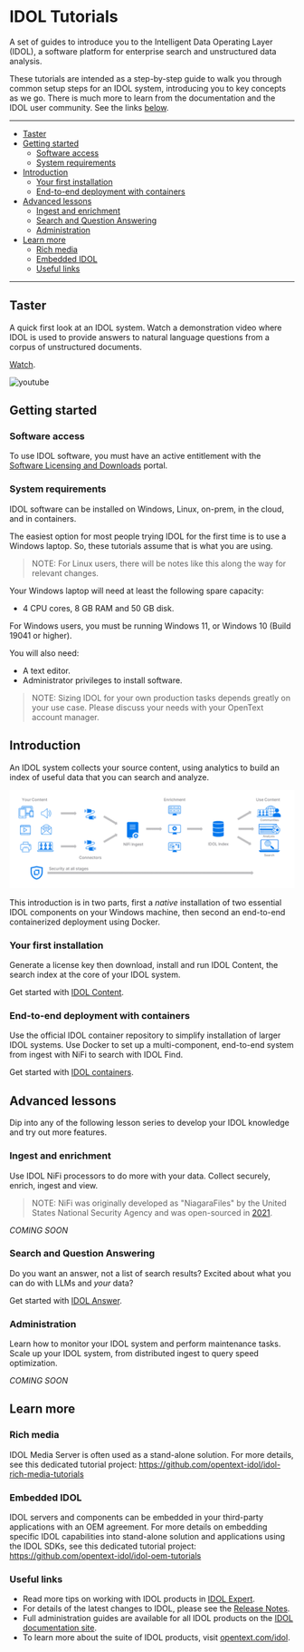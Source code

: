 # IDOL Tutorials

A set of guides to introduce you to the Intelligent Data Operating Layer (IDOL), a software platform for enterprise search and unstructured data analysis.

These tutorials are intended as a step-by-step guide to walk you through common setup steps for an IDOL system, introducing you to key concepts as we go. There is much more to learn from the documentation and the IDOL user community. See the links [below](#learn-more).

---

- [Taster](#taster)
- [Getting started](#getting-started)
  - [Software access](#software-access)
  - [System requirements](#system-requirements)
- [Introduction](#introduction)
  - [Your first installation](#your-first-installation)
  - [End-to-end deployment with containers](#end-to-end-deployment-with-containers)
- [Advanced lessons](#advanced-lessons)
  - [Ingest and enrichment](#ingest-and-enrichment)
  - [Search and Question Answering](#search-and-question-answering)
  - [Administration](#administration)
- [Learn more](#learn-more)
  - [Rich media](#rich-media)
  - [Embedded IDOL](#embedded-idol)
  - [Useful links](#useful-links)

---

## Taster

A quick first look at an IDOL system. Watch a demonstration video where IDOL is used to provide answers to natural language questions from a corpus of unstructured documents.

[Watch](https://www.youtube.com/watch?v=QEAejsJc8ws&list=PLlUdEXI83_Xoq5Fe2iUnY8fjV9PuX61FA&index=45).

![youtube](https://img.youtube.com/vi/QEAejsJc8ws/hqdefault.jpg)

## Getting started

### Software access

To use IDOL software, you must have an active entitlement with the [Software Licensing and Downloads](https://sld.microfocus.com/mysoftware/index) portal.

### System requirements

IDOL software can be installed on Windows, Linux, on-prem, in the cloud, and in containers.

The easiest option for most people trying IDOL for the first time is to use a Windows laptop. So, these tutorials assume that is what you are using.  

> NOTE: For Linux users, there will be notes like this along the way for relevant changes.

Your Windows laptop will need at least the following spare capacity:
- 4 CPU cores, 8 GB RAM and 50 GB disk.

For Windows users, you must be running Windows 11, or Windows 10 (Build 19041 or higher).

You will also need:
- A text editor.
- Administrator privileges to install software.

> NOTE: Sizing IDOL for your own production tasks depends greatly on your use case. Please discuss your needs with your OpenText account manager.

## Introduction

An IDOL system collects your source content, using analytics to build an index of useful data that you can search and analyze.

![idol-workflow](figs/idol-workflow.png)

This introduction is in two parts, first a *native* installation of two essential IDOL components on your Windows machine, then second an end-to-end containerized deployment using Docker.

### Your first installation

Generate a license key then download, install and run IDOL Content, the search index at the core of your IDOL system.

Get started with [IDOL Content](introduction/native/README.md).

### End-to-end deployment with containers

Use the official IDOL container repository to simplify installation of larger IDOL systems. Use Docker to set up a multi-component, end-to-end system from ingest with NiFi to search with IDOL Find. 

Get started with [IDOL containers](introduction/containers/README.md).

## Advanced lessons

Dip into any of the following lesson series to develop your IDOL knowledge and try out more features.

### Ingest and enrichment

Use IDOL NiFi processors to do more with your data.  Collect securely, enrich, ingest and view. 

> NOTE: NiFi was originally developed as "NiagaraFiles" by the United States National Security Agency and was open-sourced in [2021](https://www.nsa.gov/Research/Technology-Transfer-Program/Success-Stories/Article/3306190/nsa-releases-niagarafiles-to-open-source-software/#:~:text=To%20ensure%20that%20the%20most%20important%20information%20was,Agency%20%28NSA%29%20and%20across%20the%20Intelligence%20Community%20%28IC%29.).

*COMING SOON*

<!-- 
- [NiFi Process Groups](./ingestion/nifi-process-group/README.md)
- [NiFi Ingest Showcase Examples](./ingestion/nifi-ingest-showcases/README.md)

Connectors - Discuss multiple sources and show examples for:
- [ ] xECM ingest
- [ ] Documentum ingest
- [ ] Dropbox ingest
- [ ] Twitter ingest - stream and channel
- [ ] Web ingest - Wookiepedia - <https://starwars.fandom.com/wiki/Main_Page> or <https://starwars.fandom.com/wiki/Special:Random>
    - Grab Categories, title, long_title, content (in sections) and dates (created, last updated?)
- [ ] ODBC ingest (Filr?)

Within the above, showcase some enrichment tasks
- [ ] Processor groups
- [ ] KeyView extract and filter, route on filetype.
- [ ] Eduction:
    - Grab names from a document in NiFi
      - Point to all available grammar packages
    - Create a custom grammar
      - quotes, build to solution for Don
    - Use the custom grammar in NiFi
- [ ] OCR, with analyze media
 -->

### Search and Question Answering

Do you want an answer, not a list of search results?  Excited about what you can do with LLMs and *your* data?

Get started with [IDOL Answer](./retrieval/answer/README.md).

### Administration

Learn how to monitor your IDOL system and perform maintenance tasks. Scale up your IDOL system, from distributed ingest to query speed optimization.

*COMING SOON*

<!-- 
  - [ ] Bind-mounting lesson: Bind-mount content.cfg, change log level and also bind-mount logs folder/
 -->

## Learn more

### Rich media

IDOL Media Server is often used as a stand-alone solution. For more details, see this dedicated tutorial project: <https://github.com/opentext-idol/idol-rich-media-tutorials>

### Embedded IDOL

IDOL servers and components can be embedded in your third-party applications with an OEM agreement. For more details on embedding specific IDOL capabilities into stand-alone solution and applications using the IDOL SDKs, see this dedicated tutorial project: <https://github.com/opentext-idol/idol-oem-tutorials>

### Useful links

- Read more tips on working with IDOL products in [IDOL Expert](https://www.microfocus.com/documentation/idol/IDOL_24_3/IDOLServer_24.3_Documentation/Guides/html/expert/Content/IDOLExpert_Welcome.htm).
- For details of the latest changes to IDOL, please see the [Release Notes](https://www.microfocus.com/documentation/idol/IDOL_24_3/IDOLReleaseNotes_24.3_Documentation/idol/Content/_Introduction.htm).
- Full administration guides are available for all IDOL products on the [IDOL documentation site](https://www.microfocus.com/documentation/idol/).
- To learn more about the suite of IDOL products, visit [opentext.com/idol](https://www.opentext.com/products/unstructured-data-analytics).
